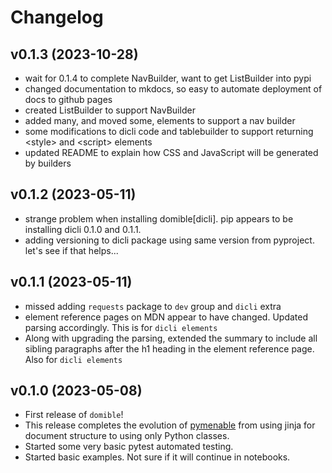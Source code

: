# Changelog

<!--next-version-placeholder-->

## v0.1.3 (2023-10-28)

- wait for 0.1.4 to complete NavBuilder, want to get ListBuilder into pypi
- changed documentation to mkdocs, so easy to automate deployment of docs to github pages
- created ListBuilder to support NavBuilder 
- added many, and moved some, elements to support a nav builder
- some modifications to dicli code and tablebuilder to support returning &lt;style> and &lt;script> elements 
- updated README to explain how CSS and JavaScript will be generated by builders

## v0.1.2 (2023-05-11)

- strange problem when installing domible[dicli].  pip appears to be installing dicli 0.1.0 and 0.1.1.
- adding versioning to dicli package using same version from 
pyproject.  let's see if that helps...

## v0.1.1 (2023-05-11)

- missed adding `requests` package to `dev` group and `dicli` extra
- element reference pages on MDN appear to have changed.  Updated parsing accordingly.  This is for `dicli elements`
- Along with upgrading the parsing, extended the summary to include all sibling paragraphs after the h1 heading in the element reference page.  Also for `dicli elements` 

## v0.1.0 (2023-05-08)

- First release of `domible`!
- This release completes the evolution of
[pymenable](https://github.com/joeldodson/pymenable) from using jinja for document structure to using only Python classes.
- Started some very basic 
pytest automated testing.
- Started basic examples.  Not sure if it will continue in notebooks.
